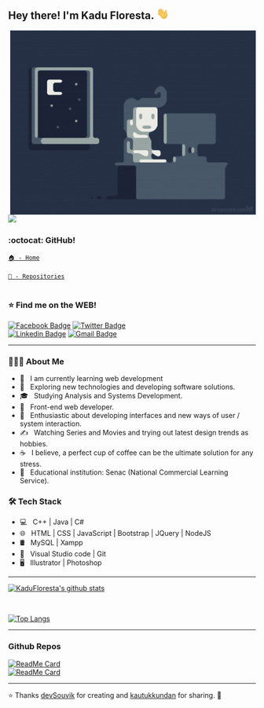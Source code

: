 <h2> Hey there! I'm Kadu Floresta. <img src="https://github.com/KaduFloresta/KaduFloresta/blob/main/img/Hi.gif" width="25"></h2>
<img align="right" alt="GIF" src="https://github.com/KaduFloresta/KaduFloresta/blob/main/img/1.gif" width="500";/>

<a href="https://www.linkedin.com/in/kadufloresta/">
 <img src="https://media-exp1.licdn.com/dms/image/C4D03AQFfIeRf3UDQ9Q/profile-displayphoto-shrink_400_400/0?e=1605139200&v=beta&t=vWVjctWELGPrf-DrfqlwmBWjl88lk6ZwKTUJoCIkI_I" width="150px; alt=""/></b></a>  
 <br>
 
 <h3>:octocat: GitHub!</h3>
 <code><a href="https://github.com/KaduFloresta" title="HomeGit">🏠 - Home</a><br></code><br>
 <code><a href="https://github.com/KaduFloresta?tab=repositories" title="RepoGit">📂 - Repositories</a><br></code>
 
 <br>

<h3>⭐ Find me on the WEB!</h3>

[![Facebook Badge](https://img.shields.io/badge/-Kadu_Floresta-lightblue?style=flat-square&logo=Facebook&logoColor=white&link=https://www.facebook.com/kadu.floresta)](https://www.facebook.com/kadu.floresta)
[![Twitter Badge](https://img.shields.io/badge/-@kadu_kururu-1ca0f1?style=flat-square&labelColor=1ca0f1&logo=twitter&logoColor=white&link=https://twitter.com/kadu_kururu)](https://twitter.com/kadu_kururu)
<br>
[![Linkedin Badge](https://img.shields.io/badge/-Kadu_Floresta-blue?style=flat-square&logo=Linkedin&logoColor=white&link=https://www.linkedin.com/in/kadufloresta/)](https://www.linkedin.com/in/kadufloresta/)
[![Gmail Badge](https://img.shields.io/badge/-cefloresta1@gmail.com-c14438?style=flat-square&logo=Gmail&logoColor=white&link=mailto:cefloresta1@gmail.com)](mailto:cefloresta1@gmail.com)

<hr>
 
 <h3> 👨🏻‍💻 About Me </h3>

- 🔭 &nbsp; I am currently learning web development
- 🤔 &nbsp; Exploring new technologies and developing software solutions.
- 🎓 &nbsp; Studying Analysis and Systems Development.
- 💼 &nbsp; Front-end web developer.
- 🌱 &nbsp; Enthusiastic about developing interfaces and new ways of user / system interaction.
- ✍️ &nbsp; Watching Series and Movies and trying out latest design trends as hobbies.
- ☕ &nbsp; I believe, a perfect cup of coffee can be the ultimate solution for any stress. 
- 💬 &nbsp; Educational institution: Senac (National Commercial Learning Service).

<h3>🛠 Tech Stack</h3>

- 💻 &nbsp; C++ | Java | C# 
- 🌐 &nbsp; HTML | CSS | JavaScript | Bootstrap | JQuery | NodeJS
- 🛢 &nbsp; MySQL | Xampp
- 🔧 &nbsp; Visual Studio code | Git
- 🖥 &nbsp; Illustrator | Photoshop

<hr>

[![KaduFloresta's github stats](https://github-readme-stats.vercel.app/api?username=KaduFloresta&show_icons=true&theme=merko&hide=["contribs","issues"])](https://github.com/KaduFloresta)

<br>

[![Top Langs](https://github-readme-stats.vercel.app/api/top-langs/?username=KaduFloresta&show_icons=true&theme=merko)](https://github.com/KaduFloresta/github-readme-stats)

<hr>

### Github Repos

[![ReadMe Card](https://github-readme-stats.vercel.app/api/pin/?username=KaduFloresta&show_icons=true&theme=merko&repo=KaduFloresta&show_owner=true)](https://github.com/KaduFloresta/KaduFloresta)
<br>
[![ReadMe Card](https://github-readme-stats.vercel.app/api/pin/?username=KaduFloresta&show_icons=true&theme=merko&repo=CSharp_BlockBuster_MVC_LINQ_API-BD_FORMS&show_owner=true)](https://github.com/KaduFloresta/CSharp_BlockBuster_MVC_LINQ_API-BD_FORMS)

<hr>

⭐️ Thanks [devSouvik](https://github.com/devSouvik) for creating and [kautukkundan](https://github.com/kautukkundan) for sharing. 🙏
